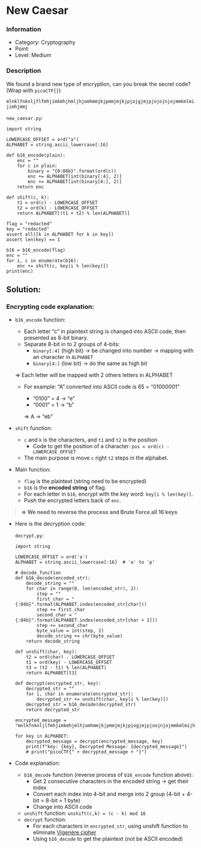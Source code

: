 # New Caesar
### Information
* Category: Cryptography
* Point:
* Level: Medium

### Description
We found a brand new type of encryption, can you break the secret code? (Wrap with `picoCTF{}`) 

`mlnklfnknljflfmhjimkmhjhmljhjomhmmjkjpmmjmjkjpjojgjmjpjojojnjojmmkmlmijimhjmmj`

`new_caesar.py`:
```
import string

LOWERCASE_OFFSET = ord("a")
ALPHABET = string.ascii_lowercase[:16]

def b16_encode(plain):
	enc = ""
	for c in plain:
		binary = "{0:08b}".format(ord(c))
		enc += ALPHABET[int(binary[:4], 2)]
		enc += ALPHABET[int(binary[4:], 2)]
	return enc

def shift(c, k):
	t1 = ord(c) - LOWERCASE_OFFSET
	t2 = ord(k) - LOWERCASE_OFFSET
	return ALPHABET[(t1 + t2) % len(ALPHABET)]

flag = "redacted"
key = "redacted"
assert all([k in ALPHABET for k in key])
assert len(key) == 1

b16 = b16_encode(flag)
enc = ""
for i, c in enumerate(b16):
	enc += shift(c, key[i % len(key)])
print(enc)
```

## Solution:
### Encrypting code explanation:
- `b16_encode` function:
    - Each letter “c” in plaintext string is changed into ASCII code, then presented as 8-bit binary.
    - Separate 8-bit in to 2 groups of 4-bits:
        - `binary[:4]` (high bit) → be changed into number → mapping with an character in `ALPHABET`
        - `binary[4:]` (low bit) → do the same as high bit
    
    ⇒ Each letter will be mapped with 2 others letters in ALPHABET
    
    - For example: “A” converted into ASCII code is 65 = “01000001”
        - “0100” = 4 → “e”
        - “0001” = 1 → “b”
        
        ⇒ A → “eb”
        
- `shift` function:
    - `c` and `k` is the characters, and `t1` and `t2` is the position
        - Code to get the position of a character: 
        `pos = ord(c) - LOWERCASE_OFFSET`
    - The main purpose is move `c` right `t2` steps in the alphabet.
- Main function:
    - `flag` is the plaintext (string need to be encrypted)
    - `b16` is the **encoded string** of flag.
    - For each letter in `b16`, encrypt with the key word: `key[i % len(key)]`.
    - Push the encrypted letters back of `enc`.

> **⇒ We need to reverse the process and Brute Force all 16 keys**
- Here is the decryption code:

    `decrypt.py`:
    ```
    import string

    LOWERCASE_OFFSET = ord('a')
    ALPHABET = string.ascii_lowercase[:16]  # 'a' to 'p'

    # decode_function
    def b16_decode(encoded_str):
        decode_string = ""
        for char in range(0, len(encoded_str), 2):
            step = ""
            first_char = "{:04b}".format(ALPHABET.index(encoded_str[char]))
            step += first_char
            second_char = "{:04b}".format(ALPHABET.index(encoded_str[char + 1]))
            step += second_char
            byte_value = int(step, 2)
            decode_string += chr(byte_value)
        return decode_string

    def unshift(char, key):
        t2 = ord(char) - LOWERCASE_OFFSET
        t1 = ord(key) - LOWERCASE_OFFSET
        t3 = (t2 - t1) % len(ALPHABET)
        return ALPHABET[t3]

    def decrypt(encrypted_str, key):
        decrypted_str = ""
        for i, char in enumerate(encrypted_str):
            decrypted_str += unshift(char, key[i % len(key)])
        decrypted_str = b16_decode(decrypted_str)
        return decrypted_str

    encrypted_message = "mnlkfnknljlfmhjimkmhjmlhjomhmmjkjpmmjmjkjpjogjmjpjoojnjojmmkmlmijhmjmmj"

    for key in ALPHABET:
        decrypted_message = decrypt(encrypted_message, key)
        print(f"key: {key}, Decrypted Message: {decrypted_message}")
        # print("picoCTF{" + decrypted_message + "}")
    ```
- Code explanation:
    - `b16_decode` function (reverse process of `b16_encode` function above):
        - Get 2 consecutive characters in the encoded string → get their index
        - Convert each index into 4-bit and merge into 2 group (4-bit + 4-bit = 8-bit = 1 byte)
        - Change into ASCII code
    - `unshift` function: `unshift(c,k) = (c - k) mod 16`
    - `decrypt` function:
        - For each characters in `encrypted_str`, using unshift function to eliminate [Vigenère cipher](https://www.geeksforgeeks.org/dsa/vigenere-cipher/)
        - Using `b16_decode` to get the plaintext (not be ASCII encoded)
